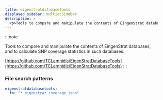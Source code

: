 ```yaml
---
title: eigenstratdatabasetools
displayed_sidebar: multiqcSidebar
description: >
  <p>Tools to compare and manipulate the contents of EingenStrat databases, and to calculate SNP coverage statistics in such databases.</p>
---
```


<!--
~~~~~ DO NOT EDIT ~~~~~
This file is autogenerated from the MultiQC module python docstring.
Do not edit the markdown, it will be overwritten.

File path for the source of this content: multiqc/modules/eigenstratdatabasetools/eigenstratdatabasetools.py
~~~~~~~~~~~~~~~~~~~~~~~
-->

:::note

<p>Tools to compare and manipulate the contents of EingenStrat databases, and to calculate SNP coverage statistics in such databases.</p>

[https://github.com/TCLamnidis/EigenStratDatabaseTools](https://github.com/TCLamnidis/EigenStratDatabaseTools)
:::

### File search patterns

```yaml
eigenstratdatabasetools:
  fn: "*_eigenstrat_coverage.json"
```

